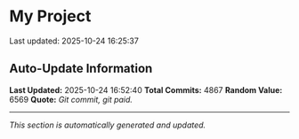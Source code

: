 # My Project


Last updated: 2025-10-24 16:25:37










































































































































































































































































































































































































































































































































































































































































































































































































































































































































































































































































































































































































































































































































































































































































































































































































































































































































































































































































































































































































































































































































































































































































































































































































































































































































































































































































































































































































































































































































































































































































































































































































































































































































































































































































































































































































































































































































































































































































































































































































































































































































































































































































































































































































































































































































































































































































































































































































































































































































































































































































































































































































































































































































































































































































## Auto-Update Information

**Last Updated:** 2025-10-24 16:52:40
**Total Commits:** 4867
**Random Value:** 6569
**Quote:** _Git commit, git paid._

---
_This section is automatically generated and updated._